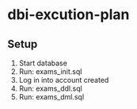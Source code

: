 # dbi-excution-plan

## Setup

1. Start database
2. Run: exams_init.sql
3. Log in into account created
4. Run: exams_ddl.sql
5. Run: exams_dml.sql
